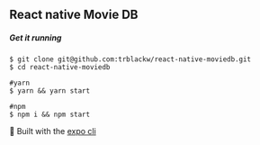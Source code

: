 ## React native Movie DB

##### Get it running
```$xslt
$ git clone git@github.com:trblackw/react-native-moviedb.git
$ cd react-native-moviedb

#yarn
$ yarn && yarn start

#npm
$ npm i && npm start
```

🚀 Built with the [expo cli](https://docs.expo.io/versions/latest/workflow/expo-cli/)
